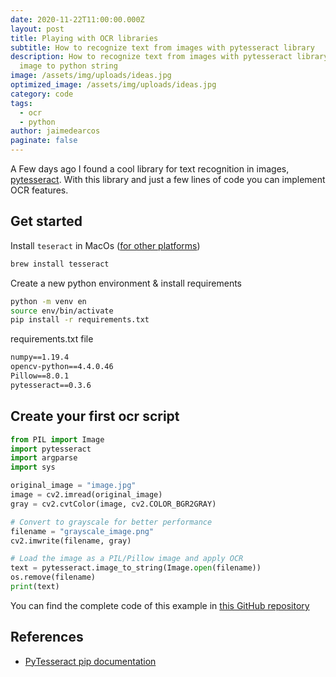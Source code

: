 ```yaml
---
date: 2020-11-22T11:00:00.000Z
layout: post
title: Playing with OCR libraries
subtitle: How to recognize text from images with pytesseract library
description: How to recognize text from images with pytesseract library. From
  image to python string
image: /assets/img/uploads/ideas.jpg
optimized_image: /assets/img/uploads/ideas.jpg
category: code
tags:
  - ocr
  - python
author: jaimedearcos
paginate: false
---
```


A Few days ago I found a cool library for text recognition in images, <a href="https://pypi.org/project/pytesseract/">pytesseract</a>.
With this library and just a few lines of code you can implement OCR features.

## Get started

Install `teseract` in MacOs ([for other platforms](https://tesseract-ocr.github.io/tessdoc/Home.html))

```sh
brew install tesseract
```

Create a new python environment & install requirements

```bash
python -m venv en
source env/bin/activate
pip install -r requirements.txt
```

requirements.txt file
```txt
numpy==1.19.4
opencv-python==4.4.0.46
Pillow==8.0.1
pytesseract==0.3.6
```

## Create your first ocr script

```python
from PIL import Image
import pytesseract
import argparse
import sys

original_image = "image.jpg"
image = cv2.imread(original_image)
gray = cv2.cvtColor(image, cv2.COLOR_BGR2GRAY)

# Convert to grayscale for better performance
filename = "grayscale_image.png"
cv2.imwrite(filename, gray)

# Load the image as a PIL/Pillow image and apply OCR
text = pytesseract.image_to_string(Image.open(filename))
os.remove(filename)
print(text)
```

You can find the complete code of this example in [this GitHub repository](https://github.com/JaimeDeArcos/ocr-python)

## References

- [PyTesseract pip documentation](https://pypi.org/project/pytesseract/)